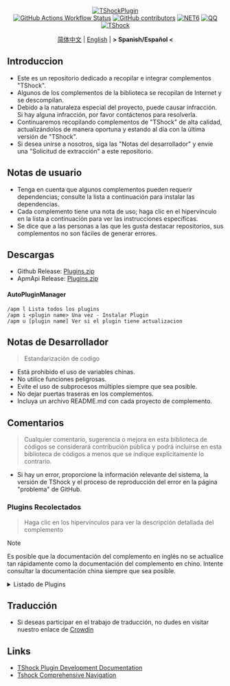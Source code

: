 <div align="center">
  
[![TShockPlugin](https://socialify.git.ci/UnrealMultiple/TShockPlugin/image?description=1&descriptionEditable=A%20TShock%20Chinese%20Plugin%20Collection%20Repository&forks=1&issues=1&language=1&logo=https%3A%2F%2Fgithub.com%2FUnrealMultiple%2FTShockPlugin%2Fblob%2Fmaster%2Ficon.png%3Fraw%3Dtrue&name=1&pattern=Circuit%20Board&pulls=1&stargazers=1&theme=Auto)](https://github.com/UnrealMultiple/TShockPlugin)  
[![GitHub Actions Workflow Status](https://img.shields.io/github/actions/workflow/status/UnrealMultiple/TShockPlugin/.github%2Fworkflows%2Fbuild.yml)](https://github.com/UnrealMultiple/TShockPlugin/actions)
[![GitHub contributors](https://img.shields.io/github/contributors/UnrealMultiple/TShockPlugin?style=flat)](https://github.com/UnrealMultiple/TShockPlugin/graphs/contributors)
[![NET6](https://img.shields.io/badge/Core-%20.NET_6-blue)](https://dotnet.microsoft.com/zh-cn/)
[![QQ](https://img.shields.io/badge/QQ-EB1923?logo=tencent-qq&logoColor=white)](https://qm.qq.com/cgi-bin/qm/qr?k=54tOesIU5g13yVBNFIuMBQ6AzjgE6f0m&jump_from=webapi&authKey=6jzafzJEqQGzq7b2mAHBw+Ws5uOdl83iIu7CvFmrfm/Xxbo2kNHKSNXJvDGYxhSW)
[![TShock](https://img.shields.io/badge/TShock5.2.0-2B579A.svg?&logo=TShock&logoColor=white)](https://github.com/Pryaxis/TShock)

[简体中文](README.md) | [English](README.en-US.md) | **&gt; Spanish/Español &lt;**

</div>

## Introduccion
- Este es un repositorio dedicado a recopilar e integrar complementos "TShock".
- Algunos de los complementos de la biblioteca se recopilan de Internet y se descompilan.
- Debido a la naturaleza especial del proyecto, puede causar infracción. Si hay alguna infracción, por favor contáctenos para resolverla.
- Continuaremos recopilando complementos de "TShock" de alta calidad, actualizándolos de manera oportuna y estando al día con la última versión de "TShock".
- Si desea unirse a nosotros, siga las "Notas del desarrollador" y envíe una "Solicitud de extracción" a este repositorio.


## Notas de usuario

- Tenga en cuenta que algunos complementos pueden requerir dependencias; consulte la lista a continuación para instalar las dependencias.
- Cada complemento tiene una nota de uso; haga clic en el hipervínculo en la lista a continuación para ver las instrucciones específicas.
- Se dice que a las personas a las que les gusta destacar repositorios, sus complementos no son fáciles de generar errores.

## Descargas

- Github Release: [Plugins.zip](https://github.com/UnrealMultiple/TShockPlugin/releases/download/V1.0.0.0/Plugins.zip)
- ApmApi Release: [Plugins.zip](http://api.terraria.ink:11434/plugin/get_all_plugins)

#### AutoPluginManager
    /apm l Lista todos los plugins
    /apm i <plugin name> Una vez - Instalar Plugin
    /apm u [plugin name] Ver si el plugin tiene actualizacion

## Notas de Desarrollador

> Estandarización de codigo

- Está prohibido el uso de variables chinas.
- No utilice funciones peligrosas.
- Evite el uso de subprocesos múltiples siempre que sea posible.
- No dejar puertas traseras en los complementos.
- Incluya un archivo README.md con cada proyecto de complemento.

## Comentarios

> Cualquier comentario, sugerencia o mejora en esta biblioteca de códigos se considerará contribución pública y podrá incluirse en esta biblioteca de códigos a menos que se indique explícitamente lo contrario.

- Si hay un error, proporcione la información relevante del sistema, la versión de TShock y el proceso de reproducción del error en la página "problema" de GitHub.

### Plugins Recolectados

> Haga clic en los hipervínculos para ver la descripción detallada del complemento

> [!NOTE]
> Es posible que la documentación del complemento en inglés no se actualice tan rápidamente como la documentación del complemento en chino.
> Intente consultar la documentación china siempre que sea posible.

<Details>
<Summary>Listado de Plugins</Summary>

| Nombre del plugin | Porcentaje de traducción | Descripcion del Plugin  | Dependencias |
| :-: | :-: | :-: | :-: |
| [AdditionalPylons](./src/AdditionalPylons/README.md) | 90.0% | Colocar más pilones | [LazyAPI](./src/LazyAPI/README.md) |
| [AIChatPlugin](./src/AIChatPlugin/README.md) | 0.0% | AI聊天插件 |  |
| [AnnouncementBoxPlus](./src/AnnouncementBoxPlus/README.md) | 0.0% | Mejora la funcionalidad de la caja de anuncios | [LazyAPI](./src/LazyAPI/README.md) |
| [AutoAirItem](./src/AutoAirItem/README.md) | 0.0% | Botes de basura automáticos | [LazyAPI](./src/LazyAPI/README.md) |
| [AutoBroadcast](./src/AutoBroadcast/README.md) | 0.0% | Transmisión automática | [LazyAPI](./src/LazyAPI/README.md) |
| [AutoClear](./src/AutoClear/README.md) | 0.0% | Limpieza automática inteligente | [LazyAPI](./src/LazyAPI/README.md) |
| [AutoFish](./src/AutoFish/README.md) | 0.0% | Pesca automática | [LazyAPI](./src/LazyAPI/README.md) |
| [AutoPluginManager](./src/AutoPluginManager/README.es-ES.md) | 69.1% | Actualice los complementos automáticamente con una sola tecla |  |
| [AutoReset](./src/AutoReset/README.md) | 0.0% | Reinicio completamente automático | [LazyAPI](./src/LazyAPI/README.md) |
| [AutoStoreItems](./src/AutoStoreItems/README.md) | 0.0% | Almacenamiento automático | [LazyAPI](./src/LazyAPI/README.md) |
| [AutoTeam](./src/AutoTeam/README.md) | 0.0% | Formación automática de equipos | [LazyAPI](./src/LazyAPI/README.md) |
| [Back](./src/Back/README.md) | 0.0% | Regresar al punto de muerte | [LazyAPI](./src/LazyAPI/README.md) |
| [BagPing](./src/BagPing/README.md) | 0.0% | Marcar las bolsas de tesoro en el mapa |  |
| [BanNpc](./src/BanNpc/README.md) | 0.0% | Previene la generación de monstruos | [LazyAPI](./src/LazyAPI/README.md) |
| [BedSet](./src/BedSet/README.md) | 0.0% | Establecer y registrar puntos de resurrección | [LazyAPI](./src/LazyAPI/README.md) |
| [BetterWhitelist](./src/BetterWhitelist/README.md) | 0.0% | Plugin de lista blanca | [LazyAPI](./src/LazyAPI/README.md) |
| [BridgeBuilder](./src/BridgeBuilder/README.md) | 0.0% | Construcción rápida de puentes | [LazyAPI](./src/LazyAPI/README.md) |
| [BuildMaster](./src/BuildMaster/README.md) | 0.0% | Modo Maestro Constructor para el Mini Juego Red Bean | [MiniGamesAPI](./src/MiniGamesAPI/README.md) |
| [CaiBot](./src/CaiBot/README.md) | 0.0% | Plugin adaptador CaiBot (Only support QQ) |  |
| [CaiCustomEmojiCommand](./src/CaiCustomEmojiCommand/README.md) | 0.0% | Comando de emoji personalizado | [LazyAPI](./src/LazyAPI/README.md) |
| [CaiLib](./src/CaiLib/README.md) | 0.0% | Biblioteca de precarga de Cai | [SixLabors.ImageSharp]() |
| [CaiPacketDebug](./src/CaiPacketDebug/README.md) | 0.0% | Herramienta de depuración de paquetes Cai | [LazyAPI](./src/LazyAPI/README.md) [TrProtocol]() |
| [CaiRewardChest](./src/CaiRewardChest/README.md) | 0.0% | Convierte cofres generados naturalmente en cofres de recompensa que todos pueden reclamar una vez | [linq2db]() [LazyAPI](./src/LazyAPI/README.md) |
| [CGive](./src/CGive/README.md) | 0.0% | Comandos fuera de línea |  |
| [Challenger](./src/Challenger/README.md) | 100.0% | Modo Challenger |  |
| [Chameleon](./src/Chameleon/README.md) | 0.0% | Inicia sesión antes de entrar al servidor | [LazyAPI](./src/LazyAPI/README.md) |
| [ChattyBridge](./src/ChattyBridge/README.md) | 0.0% | Usado para el chat entre servidores | [LazyAPI](./src/LazyAPI/README.md) |
| [ChestRestore](./src/ChestRestore/README.md) | 0.0% | Objetos infinitos en servidores de recursos |  |
| [Chireiden.TShock.Omni](https://github.com/sgkoishi/yaaiomni/blob/master/README.md) | 0.0% | Otro plugin misceláneo para TShock - la parte central |  |
| [Chireiden.TShock.Omni.Misc](https://github.com/sgkoishi/yaaiomni/blob/master/README.md) | 0.0% | Otro plugin misceláneo para TShock - la parte miscelánea | [Chireiden.TShock.Omni](https://github.com/sgkoishi/yaaiomni/blob/master/README.md) |
| [CNPCShop](./src/CNPCShop/README.md) | 0.0% | Tienda personalizada de NPC |  |
| [ConsoleSql](./src/ConsoleSql/README.md) | 0.0% | Ejecutar sentencias SQL en la consola |  |
| [ConvertWorld](./src/ConvertWorld/README.md) | 0.0% | Convertir objetos del mundo al derrotar monstruos |  |
| [CreateSpawn](./src/CreateSpawn/README.md) | 0.0% | Generación de puntos de aparición | [LazyAPI](./src/LazyAPI/README.md) |
| [CriticalHit](./src/CriticalHit/README.md) | 0.0% | Indicación de golpe crítico |  |
| [Crossplay](https://github.com/UnrealMultiple/Crossplay/blob/main/README.md) | 0.0% | Permite el juego multiplataforma |  |
| [CustomMonster](./src/CustomMonster/README.md) | 0.0% | Personalizar, modificar y generar monstruos y jefes  |  |
| [DamageRuleLoot](./src/DamageRuleLoot/README.md) | 0.0% | Determinar la bolsa de tesoro caída basada en la relación de daño y transferir el cálculo de daño |  |
| [DamageStatistic](./src/DamageStatistic/README.md) | 50.0% | Mostrar el daño causado por cada jugador después de cada pelea de jefe |  |
| [DataSync](./src/DataSync/README.md) | 0.0% | Sincronización de progreso |  |
| [DeathDrop](./src/DeathDrop/README.md) | 0.0% | Botín aleatorio y personalizado al morir un monstruo |  |
| [DisableMonsLoot](./src/DisableMonsLoot/README.md) | 0.0% | Prohibir el botín de monstruos |  |
| [DonotFuck](./src/DonotFuck/README.md) | 0.0% | Prevenir groserías | [LazyAPI](./src/LazyAPI/README.md) |
| [DTEntryBlock](./src/DTEntryBlock/README.md) | 0.0% | Prevenir la entrada a mazmorras o templos |  |
| [Dummy](./src/Dummy/README.md) | 0.0% | Servidor de Pruebas (Ficticio) Para TEST | [LazyAPI](./src/LazyAPI/README.md) [TrProtocol]() |
| [DumpTerrariaID](./src/DumpTerrariaID/README.md) | 0.0% | Volcar las ID de Terraria |  |
| [DwTP](./src/DwTP/README.md) | 0.0% | Teletransportación por posicionamiento |  |
| [Economics.Deal](./src/Economics.Deal/README.md) | 0.0% | Plugin de comercio | [EconomicsAPI](./src/EconomicsAPI/README.md) |
| [Economics.NPC](./src/Economics.NPC/README.md) | 0.0% | Recompensas personalizadas de monstruos | [EconomicsAPI](./src/EconomicsAPI/README.md) |
| [Economics.Projectile](./src/Economics.Projectile/README.md) | 0.0% | Proyectiles personalizados | [EconomicsAPI](./src/EconomicsAPI/README.md) [Economics.RPG](./src/Economics.RPG/README.md) |
| [Economics.Regain](./src/Economics.Regain/README.md) | 0.0% | Reciclaje de objetos | [EconomicsAPI](./src/EconomicsAPI/README.md) |
| [Economics.RPG](./src/Economics.RPG/README.md) | 0.0% | Plugin RPG | [EconomicsAPI](./src/EconomicsAPI/README.md) |
| [Economics.Shop](./src/Economics.Shop/README.md) | 0.0% | Plugin de tienda | [EconomicsAPI](./src/EconomicsAPI/README.md) [Economics.RPG](./src/Economics.RPG/README.md) |
| [Economics.Skill](./src/Economics.Skill/README.md) | 0.0% | Plugin de habilidades | [EconomicsAPI](./src/EconomicsAPI/README.md) [Jint]() [Economics.RPG](./src/Economics.RPG/README.md) |
| [Economics.Task](./src/Economics.Task/README.md) | 0.0% | Plugin de tareas | [EconomicsAPI](./src/EconomicsAPI/README.md) [Economics.RPG](./src/Economics.RPG/README.md) |
| [Economics.WeaponPlus](./src/Economics.WeaponPlus/README.md) | 0.0% | Mejora de armas | [EconomicsAPI](./src/EconomicsAPI/README.md) |
| [EconomicsAPI](./src/EconomicsAPI/README.md) | 0.0% | Plugin económico |  |
| [EndureBoost](./src/EndureBoost/README.md) | 0.0% | Otorga un buff específico cuando el jugador tiene una cantidad determinada de objetos |  |
| [EssentialsPlus](./src/EssentialsPlus/README.es-ES.md) | 99.2% | Comandos de gestión adicionales |  |
| [Ezperm](./src/Ezperm/README.md) | 0.0% | Cambio por lotes de permisos |  |
| [FishShop](https://github.com/UnrealMultiple/TShockFishShop/blob/master/README.md) | 0.0% | Tienda de peces |  |
| [GenerateMap](./src/GenerateMap/README.md) | 0.0% | Generar imágenes de mapas | [CaiLib](./src/CaiLib/README.md) |
| [GolfRewards](./src/GolfRewards/README.md) | 0.0% | Recompensas de golf |  |
| [GoodNight](./src/GoodNight/README.md) | 0.0% | Toque de queda |  |
| [HardPlayerDrop](./src/HardPlayerDrop/README.md) | 0.0% | Los jugadores en modo Hardcore sueltan corazones de vida al morir |  |
| [HelpPlus](./src/HelpPlus/README.md) | 0.0% | Corrige y mejora el comando de ayuda |  |
| [History](./src/History/README.md) | 0.0% | Registra un historial en formato de tabla |  |
| [HouseRegion](./src/HouseRegion/README.md) | 0.0% | Plugin de reclamación de tierras | [LazyAPI](./src/LazyAPI/README.md) |
| [Invincibility](./src/Invincibility/README.md) | 0.0% | Invencibilidad limitada en el tiempo |  |
| [ItemBox](./src/ItemBox/README.md) | 0.0% | Inventario fuera de línea |  |
| [ItemDecoration](./src/ItemDecoration/README.es-ES.md) | 0.0% | Muestra mensajes flotantes para los ítems en las manos | [LazyAPI](./src/LazyAPI/README.md) |
| [ItemPreserver](./src/ItemPreserver/README.md) | 0.0% | Conserva ítems específicos de la consumición |  |
| [JourneyUnlock](./src/JourneyUnlock/README.md) | 0.0% | Desbloquea ítems del modo Journey |  |
| [Lagrange.XocMat.Adapter](./src/Lagrange.XocMat.Adapter/README.md) | 0.0% | Plugin adaptador para el bot Lagrange.XocMat | [SixLabors.ImageSharp]() |
| [LazyAPI](./src/LazyAPI/README.md) | 0.0% | Biblioteca base para plugins | [linq2db]() |
| [LifemaxExtra](./src/LifemaxExtra/README.md) | 0.0% | Comer más frutas/cristales de vida | [LazyAPI](./src/LazyAPI/README.md) |
| [ListPlugins](./src/ListPlugins/README.md) | 0.0% | Lista los plugins instalados |  |
| [MapTp](./src/MapTp/README.md) | 0.0% | Teletransportarse con doble clic en el mapa |  |
| [MiniGamesAPI](./src/MiniGamesAPI/README.md) | 0.0% | API para el mini-juego de pasta de frijol |  |
| [ModifyWeapons](./src/ModifyWeapons/README.md) | 0.0% | Deje que los jugadores realicen dos Sprint | [LazyAPI](./src/LazyAPI/README.md) |
| [MonsterRegen](./src/MonsterRegen/README.md) | 0.0% | Regeneración de progreso de monstruos |  |
| [MusicPlayer](./src/MusicPlayer/README.md) | 0.0% | Reproductor de música simple |  |
| [Noagent](./src/Noagent/README.md) | 0.0% | Prohíbe que las IPs de proxy ingresen al servidor |  |
| [NormalDropsBags](./src/NormalDropsBags/README.md) | 0.0% | Suelta bolsas de tesoros en dificultad normal |  |
| [OnlineGiftPackage](./src/OnlineGiftPackage/README.md) | 0.0% | Paquete de regalos en línea |  |
| [PacketsStop](./src/PacketsStop/README.md) | 0.0% | Interceptación de paquetes |  |
| [PermaBuff](./src/PermaBuff/README.md) | 0.0% | Buff permanente |  |
| [PerPlayerLoot](./src/PerPlayerLoot/README.md) | 0.0% | Cofre separado para el botín del jugador |  |
| [PersonalPermission](./src/PersonalPermission/README.md) | 0.0% | Establece permisos individualmente para los jugadores |  |
| [Platform](./src/Platform/README.md) | 0.0% | Determina el dispositivo del jugador |  |
| [PlayerManager](https://github.com/UnrealMultiple/TShockPlayerManager/blob/master/README.md) | 0.0% | Administrador de jugadores de Hufang |  |
| [PlayerRandomSwapper](./src/PlayerRandomSwapper/README.md) | 0.0% | Intercambio de posiciones aleatorio de jugadores | [LazyAPI](./src/LazyAPI/README.md) |
| [PlayerSpeed](./src/PlayerSpeed/README.md) | 0.0% | Interceptación de paquetes | [LazyAPI](./src/LazyAPI/README.md) |
| [ProgressBag](./src/ProgressBag/README.md) | 0.0% | Paquete de progreso | [LazyAPI](./src/LazyAPI/README.md) |
| [ProgressControls](./src/ProgressControls/README.md) | 0.0% | Planificador (Automatiza el control del servidor) |  |
| [ProgressRestrict](./src/ProgressRestrict/README.md) | 0.0% | Detección de super progreso | [DataSync](./src/DataSync/README.md) |
| [ProxyProtocolSocket](./src/ProxyProtocolSocket/README.md) | 0.0% | Acepta conexiones de protocolo proxy |  |
| [PvPer](./src/PvPer/README.md) | 0.0% | Sistema de duelos |  |
| [RainbowChat](./src/RainbowChat/README.md) | 0.0% | Colores aleatorios en el chat |  |
| [RandomBroadcast](./src/RandomBroadcast/README.md) | 0.0% | Transmisión aleatoria |  |
| [RandRespawn](./src/RandRespawn/README.md) | 0.0% | Punto de aparición aleatorio |  |
| [RealTime](./src/RealTime/README.md) | 0.0% | Sincroniza la hora del servidor con la hora real |  |
| [RebirthCoin](./src/RebirthCoin/README.md) | 0.0% | Consume ítems designados para revivir al jugador |  |
| [RecipesBrowser](./src/RecipesBrowser/README.md) | 0.0% | Mesa de trabajo |  |
| [ReFishTask](./src/ReFishTask/README.md) | 0.0% | Refresca automáticamente las tareas del pescador |  |
| [RegionView](./src/RegionView/README.md) | 0.0% | Muestra los límites de las áreas |  |
| [Respawn](./src/Respawn/README.md) | 0.0% | Reaparece en el lugar de la muerte |  |
| [RestInventory](./src/RestInventory/README.md) | 0.0% | Proporciona una interfaz de consulta REST para la mochila |  |
| [ReverseWorld](./src/ReverseWorld/README.md) | 0.0% | Complemento de Inversión del Mundo y Colocación de Minas Terrestres |  |
| [RolesModifying](./src/RolesModifying/README.md) | 0.0% | Modificar mochila del jugador |  |
| [Sandstorm](./src/Sandstorm/README.md) | 0.0% | Alterna la tormenta de arena |  |
| [ServerTools](./src/ServerTools/README.md) | 0.0% | Herramientas de administración del servidor | [LazyAPI](./src/LazyAPI/README.md) [linq2db]() |
| [SessionSentinel](./src/SessionSentinel/README.md) | 0.0% | Maneja jugadores que no envían paquetes de datos por mucho tiempo |  |
| [ShortCommand](./src/ShortCommand/README.md) | 0.0% | Comando corto |  |
| [ShowArmors](./src/ShowArmors/README.md) | 0.0% | Muestra la barra de equipo |  |
| [SignInSign](./src/SignInSign/README.md) | 0.0% | Plugin de inicio de sesión con cartel |  |
| [SimultaneousUseFix](./src/SimultaneousUseFix/README.md) | 0.0% | Resuelve problemas como el martillo doble atascado y la metralleta de estrellas | [Chireiden.TShock.Omni](https://github.com/sgkoishi/yaaiomni/blob/master/README.md) |
| [SmartRegions](./src/SmartRegions/README.md) | 0.0% | Regiones inteligentes |  |
| [SpawnInfra](./src/SpawnInfra/README.md) | 0.0% | Genera infraestructura básica |  |
| [SpclPerm](./src/SpclPerm/README.md) | 0.0% | Privilegios del propietario del servidor |  |
| [StatusTextManager](./src/StatusTextManager/README.md) | 0.0% | Plugin para gestionar el texto de estado en PC |  |
| [SurfaceBlock](./src/SurfaceBlock/README.md) | 0.0% | Prohibir proyectiles en la superficie  | [LazyAPI](./src/LazyAPI/README.md) |
| [SurvivalCrisis](./src/SurvivalCrisis/README.md) | 0.0% | 'Among Us' como un juego'' |  |
| [SwitchCommands](./src/SwitchCommands/README.md) | 0.0% | Ejecuta comandos en regiones |  |
| [TeleportRequest](./src/TeleportRequest/README.md) | 0.0% | Solicitud de teletransporte |  |
| [TimeRate](./src/TimeRate/README.md) | 0.0% | Modifica la aceleración del tiempo usando comandos, y soporta el sueño de los jugadores para activar eventos |  |
| [TimerKeeper](./src/TimerKeeper/README.md) | 0.0% | Guarda el estado del temporizador |  |
| [TownNPCHomes](./src/TownNPCHomes/README.md) | 0.0% | Casa rápida de NPC |  |
| [TShockConfigMultiLang](./src/TShockConfigMultiLang/README.md) | 0.0% | Localización del idioma de configuración de TShock | [LazyAPI](./src/LazyAPI/README.md) |
| [UnseenInventory](./src/UnseenInventory/README.md) | 0.0% | Permite que el servidor genere ítems "inobtenibles" |  |
| [VBY.Common](https://github.com/UnrealMultiple/MyPlugin/blob/master/docs/VBY.Common.md) | 0.0% | Biblioteca base para plugins VBY |  |
| [VBY.GameContentModify](https://github.com/UnrealMultiple/MyPlugin/blob/master/docs/VBY.GameContentModify.md) | 0.0% | Modificaciones personalizables para cierto contenido del juego (super) | [VBY.Common](https://github.com/UnrealMultiple/MyPlugin/blob/master/docs/VBY.Common.md) |
| [VBY.OtherCommand](https://github.com/UnrealMultiple/MyPlugin/blob/master/docs/VBY.OtherCommand.md) | 0.0% | Proveer algunos otros comandos auxiliares | [VBY.Common](https://github.com/UnrealMultiple/MyPlugin/blob/master/docs/VBY.Common.md) |
| [VBY.PluginLoader](https://github.com/UnrealMultiple/MyPlugin/blob/master/docs/VBY.PluginLoader.md) | 0.0% | Un cargador de plugins que permite la recarga en caliente |  |
| [VeinMiner](./src/VeinMiner/README.md) | 0.0% | Minado en cadena |  |
| [VotePlus](./src/VotePlus/README.md) | 98.6% | Votación multifuncional |  |
| [WeaponPlus](./src/WeaponPlus/README.md) | 100.0% | Versión de monedas para mejorar armas |  |
| [WikiLangPackLoader](./src/WikiLangPackLoader/README.md) | 100.0% | Cargue el paquete de idioma wiki para el servidor. |  |
| [WorldModify](https://github.com/UnrealMultiple/TShockWorldModify/blob/master/README.md) | 0.0% | Editor del mundo, permite modificar la mayoría de los parámetros del mundo |  |
| [ZHIPlayerManager](./src/ZHIPlayerManager/README.md) | 100.0% | Plugin de gestión de jugadores de Zhi |  |

</Details>

## Traducción

- Si deseas participar en el trabajo de traducción, no dudes en visitar nuestro enlace de [Crowdin](https://es.crowdin.com/project/tshock-chinese-plugin)

## Links

- [TShock Plugin Development Documentation](https://github.com/ACaiCat/TShockPluginDocument)
- [Tshock Comprehensive Navigation](https://github.com/UnrealMultiple/Tshock-nav)
